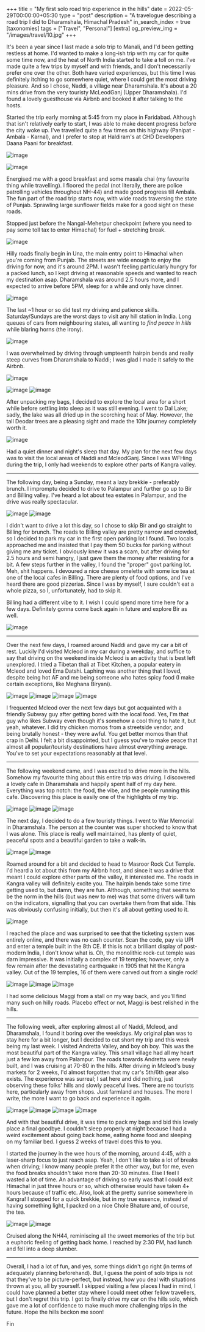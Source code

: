+++
title = "My first solo road trip experience in the hills"
date = 2022-05-29T00:00:00+05:30
type = "post"
description = "A travelogue describing a road trip I did to Dharamshala, Himachal Pradesh"
in_search_index = true
[taxonomies]
tags = ["Travel", "Personal"]
[extra]
og_preview_img = "/images/travel/10.jpg"
+++

It's been a year since I last made a solo trip to Manali, and I'd been getting restless at home. I'd wanted to make a long-ish trip with my car for quite some time now, and the heat of North India started to take a toll on me. I've made quite a few trips by myself and with friends, and I don't necessarily prefer one over the other. Both have varied experiences, but this time I was definitely itching to go somewhere quiet, where I could get the most driving pleasure. And so I chose, Naddi, a village near Dharamshala. It's about a 20 mins drive from the very touristy McLeodGanj (Upper Dharamshala). I'd found a lovely guesthouse via Airbnb and booked it after talking to the hosts.

Started the trip early morning at 5:45 from my place in Faridabad. Although that isn't relatively early to start, I was able to make decent progress before the city woke up. I've travelled quite a few times on this highway (Panipat - Ambala - Karnal), and I prefer to stop at Haldiram's at CHD Developers Daana Paani for breakfast.

![image](/images/travel/1.png)

![image](/images/travel/2.jpg)

Energised me with a good breakfast and some masala chai (my favourite thing while travelling). I floored the pedal (not literally, there are police patrolling vehicles throughout NH-44) and made good progress till Ambala. The fun part of the road trip starts now, with wide roads traversing the state of Punjab. Sprawling large sunflower fields make for a good sight on these roads.

Stopped just before the Nangal-Mehetpur checkpoint (where you need to pay some toll tax to enter Himachal) for fuel + stretching break. 

![image](/images/travel/3.jpg)

Hilly roads finally begin in Una, the main entry point to Himachal when you're coming from Punjab. The streets are wide enough to enjoy the driving for now, and it's around 2PM. I wasn't feeling particularly hungry for a packed lunch, so I kept driving at reasonable speeds and wanted to reach my destination asap. Dharamshala was around 2.5 hours more, and I expected to arrive before 5PM, sleep for a while and only have dinner. 

![image](/images/travel/4.png)

The last ~1 hour or so did test my driving and patience skills. Saturday/Sundays are the worst days to visit any hill station in India. Long queues of cars from neighbouring states, all wanting to _find peace in hills_ while blaring horns (the irony).

![image](/images/travel/5.png)

I was overwhelmed by driving through umpteenth hairpin bends and really steep curves from Dharamshala to Naddi; I was glad I made it safely to the Airbnb.

![image](/images/travel/9.gif)

![image](/images/travel/6.jpg)
![image](/images/travel/7.png)

After unpacking my bags, I decided to explore the local area for a short while before settling into sleep as it was still evening. I went to Dal Lake; sadly, the lake was all dried up in the scorching heat of May. However, the tall Deodar trees are a pleasing sight and made the 10hr journey completely worth it.

![image](/images/travel/8.jpg)

Had a quiet dinner and night's sleep that day. My plan for the next few days was to visit the local areas of Naddi and McleodGanj. Since I was WFHing during the trip, I only had weekends to explore other parts of Kangra valley.

---

The following day, being a Sunday, meant a lazy brekkie - preferably brunch. I impromptu decided to drive to Palampur and further go up to Bir and Billing valley. I've heard a lot about tea estates in Palampur, and the drive was really spectacular.

![image](/images/travel/10.jpg)
![image](/images/travel/11.png)


I didn't want to drive a lot this day, so I chose to skip Bir and go straight to Billing for brunch. The roads to Billing valley are pretty narrow and crowded, so I decided to park my car in the first open parking lot I found. Two locals approached me and insisted that I pay them 50 bucks for parking without giving me any ticket. I obviously knew it was a scam, but after driving for 2.5 hours and semi hangry, I just gave them the money after resisting for a bit. A few steps further in the valley, I found the "proper" govt parking lot. Meh, shit happens. I devoured a nice cheese omelette with some ice tea at one of the local cafes in Billing. There are plenty of food options, and I've heard there are good pizzerias. Since I was by myself, I sure couldn't eat a whole pizza, so I, unfortunately, had to skip it.

Billing had a different vibe to it. I wish I could spend more time here for a few days. Definitely gonna come back again in future and explore Bir as well.

![image](/images/travel/12.jpg)

---

Over the next few days, I roamed around Naddi and gave my car a bit of rest. Luckily I'd visited Mcleod in my car during a weekday, and suffice to say that driving on the weekend inside Mcleod is an activity that is best left unexplored. I tried a Tibetan thali at Tibet Kitchen, a popular eatery in Mcleod and loved Ema Datshi. Laphing was another thing that I loved, despite being hot AF and me being someone who hates spicy food (I make certain exceptions, like Meghana Biryani).

![image](/images/travel/13.jpg)
![image](/images/travel/14.jpg)
![image](/images/travel/15.jpg)
![image](/images/travel/19.jpg)

I frequented Mcleod over the next few days but got acquainted with a friendly Subway guy after getting bored with the local food. Yes, I'm that guy who likes Subway even though it's somehow a cool thing to hate it, but yeah, whatever. I did try chicken momos from a streetside vendor, and being brutally honest - they were awful. You get better momos than that crap in Delhi. I felt a bit disappointed, but I guess you've to make peace that almost all popular/touristy destinations have almost everything average. You've to set your expectations reasonably at that level.

---

The following weekend came, and I was excited to drive more in the hills. Somehow my favourite thing about this entire trip was driving. I discovered a lovely cafe in Dharamshala and happily spent half of my day here. Everything was top notch: the food, the vibe, and the people running this cafe. Discovering this place is easily one of the highlights of my trip.

![image](/images/travel/16.jpg)
![image](/images/travel/17.jpg)
![image](/images/travel/18.jpg)

The next day, I decided to do a few touristy things. I went to War Memorial in Dharamshala. The person at the counter was super shocked to know that I was alone. This place is really well maintained, has plenty of quiet, peaceful spots and a beautiful garden to take a walk-in.

![image](/images/travel/21.jpg)
![image](/images/travel/22.jpg)

Roamed around for a bit and decided to head to Masroor Rock Cut Temple. I'd heard a lot about this from my Airbnb host, and since it was a drive that meant I could explore other parts of the valley, it interested me. The roads in Kangra valley will definitely excite you. The hairpin bends take some time getting used to, but damn, they are fun. Although, something that seems to be the norm in the hills (but was new to me) was that some drivers will turn on the indicators, signalling that you can overtake them from that side. This was obviously confusing initially, but then it's all about getting used to it.

![image](/images/travel/23.jpg)

I reached the place and was surprised to see that the ticketing system was entirely online, and there was no cash counter. Scan the code, pay via UPI and enter a temple built in the 8th CE. If this is not a brilliant display of post-modern India, I don't know what is. Oh, the monolithic rock-cut temple was darn impressive. It was initially a complex of 19 temples; however, only a few remain after the devastating earthquake in 1905 that hit the Kangra valley. Out of the 19 temples, 16 of them were carved out from a single rock!

![image](/images/travel/24.jpg)
![image](/images/travel/25.jpg)
![image](/images/travel/26.jpg)

I had some delicious Maggi from a stall on my way back, and you'll find many such on hilly roads. Placebo effect or not, Maggi is best relished in the hills.

---

The following week, after exploring almost all of Naddi, Mcleod, and Dharamshala, I found it boring over the weekdays. My original plan was to stay here for a bit longer, but I decided to cut short my trip and this week being my last week. I visited Andretta Valley, and boy oh boy. This was the most beautiful part of the Kangra valley. This small village had all my heart just a few km away from Palampur. The roads towards Andretta were newly built, and I was cruising at 70-80 in the hills. After driving in Mcleod's busy markets for 2 weeks, I'd almost forgotten that my car's 5th/6th gear also exists. The experience was surreal; I sat here and did nothing, just observing these folks' hills and slowly peaceful lives. There are no tourists here, particularly away from shops. Just farmland and houses. The more I write, the more I want to go back and experience it again.

![image](/images/travel/27.jpg)
![image](/images/travel/28.jpg)
![image](/images/travel/29.jpg)
![image](/images/travel/30.png)

And with that beautiful drive, it was time to pack my bags and bid this lovely place a final goodbye. I couldn't sleep properly at night because I had a weird excitement about going back home, eating home food and sleeping on my familiar bed. I guess 2 weeks of travel does this to you.

I started the journey in the wee hours of the morning, around 4:45, with a laser-sharp focus to just reach asap. Yeah, I don't like to take a lot of breaks when driving; I know many people prefer it the other way, but for me, even the food breaks shouldn't take more than 20-30 minutes. Else I feel I wasted a lot of time. An advantage of driving so early was that I could exit Himachal in just three hours or so, which otherwise would have taken 4+ hours because of traffic etc. Also, look at the pretty sunrise somewhere in Kangra! I stopped for a quick brekkie, but in my true essence, instead of having something light, I packed on a nice Chole Bhature and, of course, the tea.

![image](/images/travel/31.jpg)
![image](/images/travel/32.jpg)

Cruised along the NH44, reminiscing all the sweet memories of the trip but a euphoric feeling of getting back home. I reached by 2:30 PM, had lunch and fell into a deep slumber.

---

Overall, I had a lot of fun, and yes, some things didn't go right (in terms of adequately planning beforehand). But, I guess the point of solo trips is not that they've to be picture-perfect, but instead, how you deal with situations thrown at you, all by yourself. I skipped visiting a few places I had in mind, I could have planned a better stay where I could meet other fellow travellers, but I don't regret this trip. I got to finally drive my car on the hills solo, which gave me a lot of confidence to make much more challenging trips in the future. Hope the hills beckon me soon!

Fin
